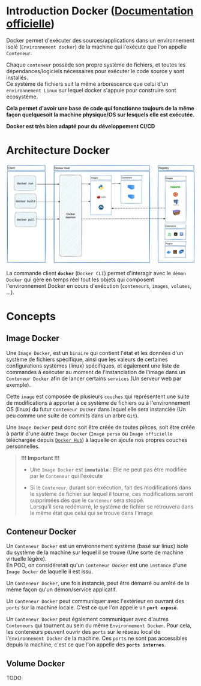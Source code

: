 # Introduction Docker ([Documentation officielle](https://docs.docker.com/))

Docker permet d'exécuter des sources/applications dans un environnement isolé (`Environnement docker`) de la machine qui l'exécute que l'on appelle `Conteneur`.

Chaque `conteneur` possède son propre système de fichiers, et toutes les dépendances/logiciels nécessaires pour exécuter le code source y sont installés.  
Ce système de fichiers suit la même arborescence que celui d'un `environnement Linux` sur lequel docker s'appuie pour construire sont écosystème.

**Cela permet d'avoir une base de code qui fonctionne toujours de la même façon quelquesoit la machine physique/OS sur lesquels elle est exécutée.**

**Docker est très bien adapté pour du développement CI/CD**

# Architecture Docker

![Image](./docker_architecture.jpeg)

La commande client **`docker`** (`Docker CLI`) permet d'interagir avec le `démon Docker` qui gère en temps réel tout les objets qui composent l'environnement Docker en cours d'exécution (`conteneurs`, `images`, `volumes`, ...).

# Concepts

## Image Docker

Une `Image Docker`, est un `binaire` qui contient l'état et les données d'un système de fichiers spécifique, ainsi que les valeurs de certaines configurations systèmes (linux) spécifiques, et également une liste de commandes à exécuter au moment de l'instanciation de l'image dans un `Conteneur Docker` afin de lancer certains `services` (Un serveur web par exemple).  

Cette `image` est composée de plusieurs `couches` qui représentent une suite de modifications à apporter à ce système de fichiers ou à l'environnement OS (linux) du futur `Conteneur Docker` dans lequel elle sera instanciée (Un peu comme une suite de commits dans un arbre `Git`).

Une `Image Docker` peut donc soit être créée de toutes pièces, soit être créée à partir d'une autre `Image Docker` (`Image perso` ou `Image officielle` téléchargée depuis [`Docker Hub`](https://hub.docker.com/)) à laquelle on ajoute nos propres couches personnelles.

>**!!! Important !!!**
> - Une `Image Docker` est **`immutable`** : Elle ne peut pas être modifiée par le `Conteneur` qui l'exécute
>
> - Si le `Conteneur`, durant son exécution, fait des modifications dans le système de fichier sur lequel il tourne, ces modifications seront supprimées dès que le `Conteneur` sera stoppé.  
>Lorsqu'il sera redémarré, le système de fichier se retrouvera dans le même état que celui qui se trouve dans l'image

## Conteneur Docker

Un `Conteneur Docker` est un environnement système (basé sur linux) isolé du système de la machine sur lequel il se trouve (Une sorte de machine virtuelle légère).  
En POO, on considérerait qu'un `Conteneur Docker` est une `instance` d'une `Image Docker` de laquelle il est issu.

Un `Conteneur Docker`, une fois instancié, peut être démarré ou arrêté de la même façon qu'un démon/service applicatif.

Un `Conteneur Docker` peut communiquer avec l'extérieur en ouvrant des `ports` sur la machine locale. C'est ce que l'on appelle un **`port exposé`**.

Un `Conteneur Docker` peut également communiquer avec d'autres `Conteneurs` qui tournent au sein du même `Environnement Docker`. Pour cela, les conteneurs peuvent ouvrir des `ports` sur le réseau local de l'`Environnement Docker` de la machine. Ces `ports` ne sont pas accessibles depuis la machine, c'est ce que l'on appelle des **`ports internes`**. 

## Volume Docker

TODO